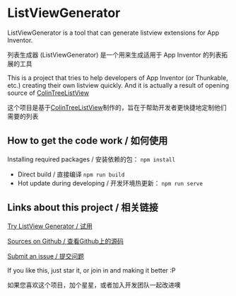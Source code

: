 # ListViewGenerator

ListViewGenerator is a tool that can generate listview extensions for App Inventor.

列表生成器 (ListViewGenerator) 是一个用来生成适用于 App Inventor 的列表拓展的工具

This is a project that tries to help developers of App Inventor (or Thunkable, etc.) creating their own listview quickly. And it is actually a result of opening source of [ColinTreeListView](https://github.com/OpenSourceAIX/ColinTreeListView)

这个项目是基于[ColinTreeListView](https://github.com/OpenSourceAIX/ColinTreeListView)制作的，旨在于帮助开发者更快捷地定制他们需要的列表

## How to get the code work / 如何使用

Installing required packages / 安装依赖的包：
`npm install`

* Direct build / 直接编译
  `npm run build`
* Hot update during developing / 开发环境热更新：
  `npm run serve`

## Links about this project / 相关链接

[Try ListView Generator / 试用](https://lvg.colintree.cn)

[Sources on Github / 查看Github上的源码](https://github.com/ColinTree/ListViewGenerator)

[Submit an issue / 提交问题](https://github.com/ColinTree/ListViewGenerator/issues)

If you like this, just star it, or join in and making it better :P

如果您喜欢这个项目，加个星星，或者加入开发团队一起改进噢